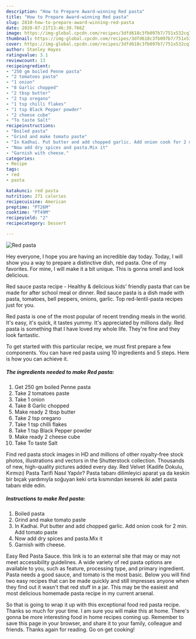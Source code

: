 ```yaml
---
description: "How to Prepare Award-winning Red pasta"
title: "How to Prepare Award-winning Red pasta"
slug: 2810-how-to-prepare-award-winning-red-pasta
date: 2020-07-21T13:46:39.766Z
image: https://img-global.cpcdn.com/recipes/3dfd618c3fb097b7/751x532cq70/red-pasta-recipe-main-photo.jpg
thumbnail: https://img-global.cpcdn.com/recipes/3dfd618c3fb097b7/751x532cq70/red-pasta-recipe-main-photo.jpg
cover: https://img-global.cpcdn.com/recipes/3dfd618c3fb097b7/751x532cq70/red-pasta-recipe-main-photo.jpg
author: Stanley Hayes
ratingvalue: 3.1
reviewcount: 13
recipeingredient:
- "250 gm boiled Penne pasta"
- "2 tomatoes paste"
- "1 onion"
- "8 Garlic chopped"
- "2 tbsp butter"
- "2 tsp oregano"
- "1 tsp chilli flakes"
- "1 tsp Black Pepper powder"
- "2 cheese cube"
- "To taste Salt"
recipeinstructions:
- "Boiled pasta"
- "Grind and make tomato paste"
- "In Kadhai. Put butter and add chopped garlic. Add onion cook for 2 min. Add tomato paste"
- "Now add dry spices and pasta.Mix it"
- "Garnish with cheese."
categories:
- Recipe
tags:
- red
- pasta

katakunci: red pasta 
nutrition: 271 calories
recipecuisine: American
preptime: "PT26M"
cooktime: "PT49M"
recipeyield: "2"
recipecategory: Dessert

---
```



![Red pasta](https://img-global.cpcdn.com/recipes/3dfd618c3fb097b7/751x532cq70/red-pasta-recipe-main-photo.jpg)

Hey everyone, I hope you are having an incredible day today. Today, I will show you a way to prepare a distinctive dish, red pasta. One of my favorites. For mine, I will make it a bit unique. This is gonna smell and look delicious.

Red sauce pasta recipe - Healthy &amp; delicious kids&#39; friendly pasta that can be made for after school meal or dinner. Red sauce pasta is a dish made with pasta, tomatoes, bell peppers, onions, garlic. Top red-lentil-pasta recipes just for you.

Red pasta is one of the most popular of recent trending meals in the world. It's easy, it's quick, it tastes yummy. It's appreciated by millions daily. Red pasta is something that I have loved my whole life. They're fine and they look fantastic.


To get started with this particular recipe, we must first prepare a few components. You can have red pasta using 10 ingredients and 5 steps. Here is how you can achieve it.

<!--inarticleads1-->

##### The ingredients needed to make Red pasta:

1. Get 250 gm boiled Penne pasta
1. Take 2 tomatoes paste
1. Take 1 onion
1. Take 8 Garlic chopped
1. Make ready 2 tbsp butter
1. Take 2 tsp oregano
1. Take 1 tsp chilli flakes
1. Take 1 tsp Black Pepper powder
1. Make ready 2 cheese cube
1. Take To taste Salt


Find red pasta stock images in HD and millions of other royalty-free stock photos, illustrations and vectors in the Shutterstock collection. Thousands of new, high-quality pictures added every day. Red Velvet (Kadife Dokulu, Kırmızı) Pasta Tarifi Nasıl Yapılır? Pasta tabanı dilimleyici aparat ya da keskin bir bıçak yardımıyla soğuyan keki orta kısmından keserek iki adet pasta tabanı elde edin. 

<!--inarticleads2-->

##### Instructions to make Red pasta:

1. Boiled pasta
1. Grind and make tomato paste
1. In Kadhai. Put butter and add chopped garlic. Add onion cook for 2 min. Add tomato paste
1. Now add dry spices and pasta.Mix it
1. Garnish with cheese.


Easy Red Pasta Sauce. this link is to an external site that may or may not meet accessibility guidelines. A wide variety of red pasta options are available to you, such as feature, processing type, and primary ingredient. Pasta needs a good sauce, and tomato is the most basic. Below you will find two easy recipes that can be made quickly and still impresses anyone when they find out it wasn&#39;t that red stuff in a jar. This may be the easiest and most delicious homemade pasta recipe in my current arsenal. 

So that is going to wrap it up with this exceptional food red pasta recipe. Thanks so much for your time. I am sure you will make this at home. There's gonna be more interesting food in home recipes coming up. Remember to save this page in your browser, and share it to your family, colleague and friends. Thanks again for reading. Go on get cooking!
